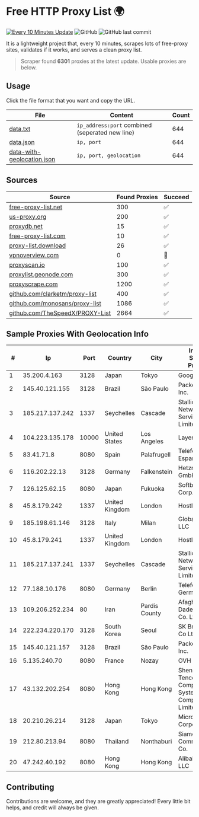 
# Free HTTP Proxy List 🌍

[![Every 10 Minutes Update](https://github.com/mertguvencli/http-proxy-list/actions/workflows/main.yml/badge.svg?branch=main)](https://github.com/mertguvencli/http-proxy-list/actions/workflows/main.yml)
![GitHub](https://img.shields.io/github/license/mertguvencli/http-proxy-list)
![GitHub last commit](https://img.shields.io/github/last-commit/mertguvencli/http-proxy-list)

It is a lightweight project that, every 10 minutes, scrapes lots of free-proxy sites, validates if it works, and serves a clean proxy list.


> Scraper found **6301** proxies at the latest update. Usable proxies are below.

## Usage

Click the file format that you want and copy the URL.


|File|Content|Count|
|----|-------|-----|
|[data.txt](https://raw.githubusercontent.com/mertguvencli/http-proxy-list/main/proxy-list/data.txt)|`ip_address:port` combined (seperated new line)|644|
|[data.json](https://raw.githubusercontent.com/mertguvencli/http-proxy-list/main/proxy-list/data.json)|`ip, port`|644|
|[data-with-geolocation.json](https://raw.githubusercontent.com/mertguvencli/http-proxy-list/main/proxy-list/data-with-geolocation.json)|`ip, port, geolocation`|644|

## Sources

|Source|Found Proxies|Succeed|
|------|-------------|-------|
|[free-proxy-list.net](https://free-proxy-list.net)|300|✅|
|[us-proxy.org](https://www.us-proxy.org)|200|✅|
|[proxydb.net](http://proxydb.net)|15|✅|
|[free-proxy-list.com](https://free-proxy-list.com/?page=&port=&type%5B%5D=http&type%5B%5D=https&up_time=0&search=Search)|10|✅|
|[proxy-list.download](https://www.proxy-list.download/HTTP)|26|✅|
|[vpnoverview.com](https://vpnoverview.com/privacy/anonymous-browsing/free-proxy-servers)|0|🚫|
|[proxyscan.io](https://www.proxyscan.io)|100|✅|
|[proxylist.geonode.com](https://proxylist.geonode.com/api/proxy-list?limit=300&page=1&sort_by=lastChecked&sort_type=desc&protocols=http,https)|300|✅|
|[proxyscrape.com](https://api.proxyscrape.com/v2/?request=displayproxies&protocol=http&timeout=10000&country=all&ssl=all&anonymity=all)|1200|✅|
|[github.com/clarketm/proxy-list](https://raw.githubusercontent.com/clarketm/proxy-list/master/proxy-list-raw.txt)|400|✅|
|[github.com/monosans/proxy-list](https://raw.githubusercontent.com/monosans/proxy-list/main/proxies/http.txt)|1086|✅|
|[github.com/TheSpeedX/PROXY-List](https://raw.githubusercontent.com/TheSpeedX/PROXY-List/master/http.txt)|2664|✅|


## Sample Proxies With Geolocation Info

|#|Ip|Port|Country|City|Internet Service Provider|
|-|--|----|-------|----|-------------------------|
|1|35.200.4.163|3128|Japan|Tokyo|Google LLC|
|2|145.40.121.155|3128|Brazil|São Paulo|Packet Host, Inc.|
|3|185.217.137.242|1337|Seychelles|Cascade|Stallion Network Services Limited|
|4|104.223.135.178|10000|United States|Los Angeles|LayerHost|
|5|83.41.71.8|8080|Spain|Palafrugell|Telefonica de Espana SAU|
|6|116.202.22.13|3128|Germany|Falkenstein|Hetzner Online GmbH|
|7|126.125.62.15|8080|Japan|Fukuoka|Softbank BB Corp.|
|8|45.8.179.242|1337|United Kingdom|London|Hostland LLC|
|9|185.198.61.146|3128|Italy|Milan|Global Router LLC|
|10|45.8.179.241|1337|United Kingdom|London|Hostland LLC|
|11|185.217.137.241|1337|Seychelles|Cascade|Stallion Network Services Limited|
|12|77.188.10.176|8080|Germany|Berlin|Telefonica O2 Germany|
|13|109.206.252.234|80|Iran|Pardis County|Afagh Andish Dadeh Pardis Co. Ltd|
|14|222.234.220.170|3128|South Korea|Seoul|SK Broadband Co Ltd|
|15|145.40.121.157|3128|Brazil|São Paulo|Packet Host, Inc.|
|16|5.135.240.70|8080|France|Nozay|OVH SAS|
|17|43.132.202.254|8080|Hong Kong|Hong Kong|Shenzhen Tencent Computer Systems Company Limited|
|18|20.210.26.214|3128|Japan|Tokyo|Microsoft Corporation|
|19|212.80.213.94|8080|Thailand|Nonthaburi|Siamdata Communication Co.|
|20|47.242.40.192|8080|Hong Kong|Hong Kong|Alibaba.com LLC|



## Contributing

Contributions are welcome, and they are greatly appreciated! Every
little bit helps, and credit will always be given.

